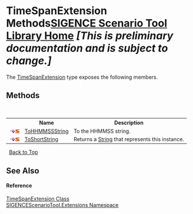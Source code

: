 # TimeSpanExtension Methods<a href="https://github.com/ObiWanLansi/SIGENCE-Scenario-Tool">SIGENCE Scenario Tool Library Home</a> _**\[This is preliminary documentation and is subject to change.\]**_

The <a href="dd1acf2e-050e-cc31-e694-d903834c539e.md">TimeSpanExtension</a> type exposes the following members.


## Methods
&nbsp;<table><tr><th></th><th>Name</th><th>Description</th></tr><tr><td>![Public method](media/pubmethod.gif "Public method")![Static member](media/static.gif "Static member")</td><td><a href="30c3a276-a381-9b66-642a-a9d214317ab4.md">ToHHMMSSString</a></td><td>
To the HHMMSS string.</td></tr><tr><td>![Public method](media/pubmethod.gif "Public method")![Static member](media/static.gif "Static member")</td><td><a href="811672eb-4639-9045-52be-972303ac1601.md">ToShortString</a></td><td>
Returns a <a href="http://msdn2.microsoft.com/en-us/library/s1wwdcbf" target="_blank">String</a> that represents this instance.</td></tr></table>&nbsp;
<a href="#timespanextension-methods">Back to Top</a>

## See Also


#### Reference
<a href="dd1acf2e-050e-cc31-e694-d903834c539e.md">TimeSpanExtension Class</a><br /><a href="f2af11f5-ae9d-3dcc-a4a9-ba07a037925f.md">SIGENCEScenarioTool.Extensions Namespace</a><br />
